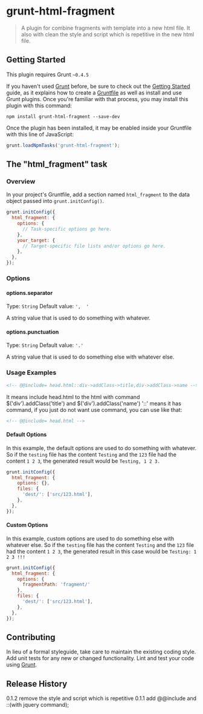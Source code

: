 # grunt-html-fragment

> A plugin for combine fragments with template into a new html file. It also with clean the style and script which is repetitive in the new html file.

## Getting Started
This plugin requires Grunt `~0.4.5`

If you haven't used [Grunt](http://gruntjs.com/) before, be sure to check out the [Getting Started](http://gruntjs.com/getting-started) guide, as it explains how to create a [Gruntfile](http://gruntjs.com/sample-gruntfile) as well as install and use Grunt plugins. Once you're familiar with that process, you may install this plugin with this command:

```shell
npm install grunt-html-fragment --save-dev
```

Once the plugin has been installed, it may be enabled inside your Gruntfile with this line of JavaScript:

```js
grunt.loadNpmTasks('grunt-html-fragment');
```

## The "html_fragment" task

### Overview
In your project's Gruntfile, add a section named `html_fragment` to the data object passed into `grunt.initConfig()`.

```js
grunt.initConfig({
  html_fragment: {
    options: {
      // Task-specific options go here.
    },
    your_target: {
      // Target-specific file lists and/or options go here.
    },
  },
});
```

### Options

#### options.separator
Type: `String`
Default value: `',  '`

A string value that is used to do something with whatever.

#### options.punctuation
Type: `String`
Default value: `'.'`

A string value that is used to do something else with whatever else.

### Usage Examples
```html
<!-- @@include= head.html::div->addClass->title,div->addClass->name -->
```
It means include head.html to the html with command $('div').addClass('title') and $('div').addClass('name')
'::' means it has command, 
if you just do not want use command, you can use like that:
```html
<!-- @@include= head.html -->
```

#### Default Options
In this example, the default options are used to do something with whatever. So if the `testing` file has the content `Testing` and the `123` file had the content `1 2 3`, the generated result would be `Testing, 1 2 3.`

```js
grunt.initConfig({
  html_fragment: {
    options: {},
    files: {
      'dest/': ['src/123.html'],
    },
  },
});
```

#### Custom Options
In this example, custom options are used to do something else with whatever else. So if the `testing` file has the content `Testing` and the `123` file had the content `1 2 3`, the generated result in this case would be `Testing: 1 2 3 !!!`

```js
grunt.initConfig({
  html_fragment: {
    options: {
      fragmentPath: 'fragment/'
    },
    files: {
      'dest/': ['src/123.html'],
    },
  },
});
```

## Contributing
In lieu of a formal styleguide, take care to maintain the existing coding style. Add unit tests for any new or changed functionality. Lint and test your code using [Grunt](http://gruntjs.com/).

## Release History
0.1.2 remove the style and script which is repetitive
0.1.1 add @@include and ::(with jquery command);